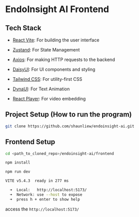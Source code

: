 # EndoInsight AI Frontend

## Tech Stack

- [React Vite](https://vitejs.dev/guide/): For building the user interface
  
- [Zustand](https://zustand.docs.pmnd.rs/getting-started/introduction): For State Management

- [Axios](https://axios-http.com/docs/intro): For making HTTP requests to the backend

- [DaisyUI](https://daisyui.com/): For UI components and styling
  
- [Tailwind CSS](https://tailwindcss.com/docs/installation): For utility-first CSS

- [DynaUI](https://www.dynaui.design/animated-drawing-text): For Text Animation

- [React Player](https://github.com/cookpete/react-player): For video embedding

## Project Setup (How to run the program)

```bash
git clone https://github.com/shaunliew/endoinsight-ai.git
```

## Frontend Setup

```bash
cd <path_to_cloned_repo>/endoinsight-ai/frontend

npm install

npm run dev
```

```bash
VITE v5.4.3  ready in 277 ms

  ➜  Local:   http://localhost:5173/
  ➜  Network: use --host to expose
  ➜  press h + enter to show help
```

access the `http://localhost:5173/`
